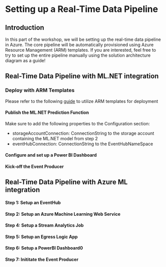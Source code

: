 # Setting up a Real-Time Data Pipeline

## Introduction
In this part of the workshop, we will be setting up the real-time data pipeline in Azure. The core pipeline will be automatically provisioned using Azure Resource Management (ARM) templates. If you are interested, feel free to try to set up the entire pipeline manually using the solution architecture diagram as a guide!

## Real-Time Data Pipeline with ML.NET integration

### Deploy with ARM Templates
Please refer to the following [guide](https://github.com/aslotte/mldotnet-real-time-data-streaming-workshop/blob/master/instructions/part2-stream-automated.md) to utilize ARM templates for deployment

#### Publish the ML.NET Prediction Function
Make sure to add the following properties to the Configuration section:
- storageAccountConnection: ConnectionString to the storage account containing the ML.NET model from step 2 
- eventHubConnection: ConnectionString to the EventHubNameSpace

#### Configure and set up a Power BI Dashboard

#### Kick-off the Event Producer

## Real-Time Data Pipeline with Azure ML integration

#### Step 1: Setup an EventHub

#### Step 2: Setup an Azure Machine Learning Web Service

#### Step 4: Setup a Stream Analytics Job

#### Step 5: Setup an Egress Logic App

#### Step 6: Setup a PowerBI Dashboard0

#### Step 7: Inititate the Event Producer
